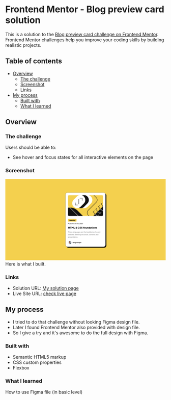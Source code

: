 # Frontend Mentor - Blog preview card solution

This is a solution to the [Blog preview card challenge on Frontend Mentor](https://www.frontendmentor.io/challenges/blog-preview-card-ckPaj01IcS). Frontend Mentor challenges help you improve your coding skills by building realistic projects.

## Table of contents

- [Overview](#overview)
  - [The challenge](#the-challenge)
  - [Screenshot](#screenshot)
  - [Links](#links)
- [My process](#my-process)
  - [Built with](#built-with)
  - [What I learned](#what-i-learned)

## Overview

### The challenge

Users should be able to:

- See hover and focus states for all interactive elements on the page

### Screenshot

![Blog Preview Card](./blog-preview-card.png)
Here is what I built.

### Links

- Solution URL: [My solution page](https://www.frontendmentor.io/solutions/blog-preview-card-eKjIJhou1g)
- Live Site URL: [check live page](https://iamnotn3rd.github.io/blog-preview-card/)

## My process

- I tried to do that challenge without looking Figma design file.
- Later I found Frontend Mentor also provided with design file.
- So I give a try and it's awesome to do the full design with Figma.

### Built with

- Semantic HTML5 markup
- CSS custom properties
- Flexbox

### What I learned

How to use Figma file (in basic level)
